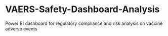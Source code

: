 # VAERS-Safety-Dashboard-Analysis
Power BI dashboard for regulatory compliance and risk analysis on vaccine adverse events
